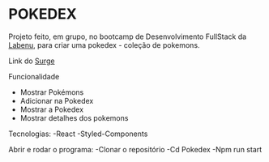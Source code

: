 # POKEDEX

Projeto feito, em grupo, no bootcamp de Desenvolvimento FullStack da [Labenu](https://www.labenu.com.br/curso), para criar uma pokedex - coleção de pokemons.

Link do [Surge](http://wwww.https://pokedex-2021.surge.sh/)

Funcionalidade
- Mostrar Pokémons
- Adicionar na Pokedex
- Mostrar a Pokedex
- Mostrar detalhes dos pokemons

Tecnologias:
-React
-Styled-Components

Abrir e rodar o programa:
-Clonar o repositório
-Cd Pokedex
-Npm run start
